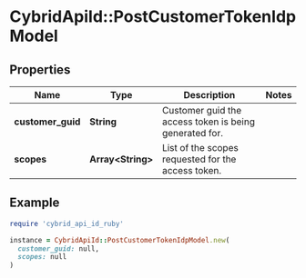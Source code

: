 # CybridApiId::PostCustomerTokenIdpModel

## Properties

| Name | Type | Description | Notes |
| ---- | ---- | ----------- | ----- |
| **customer_guid** | **String** | Customer guid the access token is being generated for. |  |
| **scopes** | **Array&lt;String&gt;** | List of the scopes requested for the access token. |  |

## Example

```ruby
require 'cybrid_api_id_ruby'

instance = CybridApiId::PostCustomerTokenIdpModel.new(
  customer_guid: null,
  scopes: null
)
```

